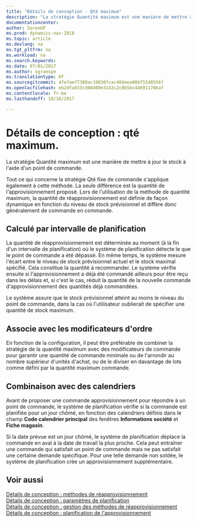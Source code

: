 ```yaml
---
title: "Détails de conception - Qté maximum"
description: "La stratégie Quantité maximum est une manière de mettre à jour le stock à l'aide d'un point de commande."
documentationcenter: 
author: SorenGP
ms.prod: dynamics-nav-2018
ms.topic: article
ms.devlang: na
ms.tgt_pltfrm: na
ms.workload: na
ms.search.keywords: 
ms.date: 07/01/2017
ms.author: sgroespe
ms.translationtype: HT
ms.sourcegitcommit: 4fefaef7380ac10836fcac404eea006f55d8556f
ms.openlocfilehash: eb2dfa933cd80400e3143c2c0b5bc44691170baf
ms.contentlocale: fr-be
ms.lasthandoff: 10/16/2017

---
```

# <a name="design-details-maximum-qty"></a>Détails de conception : qté maximum.
La stratégie Quantité maximum est une manière de mettre à jour le stock à l'aide d'un point de commande.  
  
 Tout ce qui concerne la stratégie Qté fixe de commande s'applique également à cette méthode. La seule différence est la quantité de l'approvisionnement proposé. Lors de l'utilisation de la méthode de quantité maximum, la quantité de réapprovisionnement est définie de façon dynamique en fonction du niveau de stock prévisionnel et diffère donc généralement de commande en commande.  
  
## <a name="calculated-per-time-bucket"></a>Calculé par intervalle de planification  
 La quantité de réapprovisionnement est déterminée au moment (à la fin d'un intervalle de planification) où le système de planification détecte le que le point de commande a été dépassé. En même temps, le système mesure l'écart entre le niveau de stock prévisionnel actuel et le stock maximal spécifié. Cela constitue la quantité à recommander. Le système vérifie ensuite si l'approvisionnement a déjà été commandé ailleurs pour être reçu dans les délais et, si c'est le cas, réduit la quantité de la nouvelle commande d'approvisionnement des quantités déjà commandées.  
  
 Le système assure que le stock prévisionnel atteint au moins le niveau du point de commande, dans la cas où l'utilisateur oublierait de spécifier une quantité de stock maximum.  
  
## <a name="combines-with-order-modifiers"></a>Associe avec les modificateurs d'ordre  
 En fonction de la configuration, il peut être préférable de combiner la stratégie de la quantité maximum avec des modificateurs de commande pour garantir une quantité de commande minimale ou de l'arrondir au nombre supérieur d'unités d'achat, ou de le diviser en davantage de lots comme défini par la quantité maximum commande.  
  
## <a name="combines-with-calendars"></a>Combinaison avec des calendriers  
 Avant de proposer une commande approvisionnement pour répondre à un point de commande, le système de planification vérifie si la commande est planifiée pour un jour chômé, en fonction des calendriers définis dans le champ **Code calendrier principal** des fenêtres **Informations société** et **Fiche magasin**.  
  
 Si la date prévue est un jour chômé, le système de planification déplace la commande en aval à la date de travail la plus proche. Cela peut entraîner une commande qui satisfait un point de commande mais ne pas satisfait une certaine demande spécifique. Pour une telle demande non soldée, le système de planification crée un approvisionnement supplémentaire.  
  
## <a name="see-also"></a>Voir aussi  
 [Détails de conception : méthodes de réapprovisionnement](design-details-reordering-policies.md)   
 [Détails de conception : paramètres de planification](design-details-planning-parameters.md)   
 [Détails de conception : gestion des méthodes de réapprovisionnement](design-details-handling-reordering-policies.md)   
 [Détails de conception : planification de l'approvisionnement](design-details-supply-planning.md)

